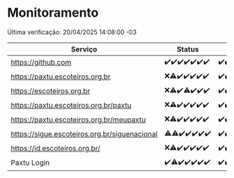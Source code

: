 # Monitoramento

Última verificação: 20/04/2025 14:08:00 -03

|Serviço|Status|Últimas 24h|
|---|---|---|
|https://github.com|<span title="2025-04-13: OK=21">✔️</span><span title="2025-04-14: OK=23">✔️</span><span title="2025-04-15: OK=23">✔️</span><span title="2025-04-16: OK=23">✔️</span><span title="2025-04-17: OK=23">✔️</span><span title="2025-04-18: OK=23">✔️</span><span title="2025-04-19: OK=17">✔️</span>|<span title="19/04/2025 15:10:00 -03 : 200">✔️</span><span title="19/04/2025 16:06:00 -03 : 200">✔️</span><span title="19/04/2025 17:09:00 -03 : 200">✔️</span><span title="19/04/2025 18:07:00 -03 : 200">✔️</span><span title="19/04/2025 19:07:00 -03 : 200">✔️</span><span title="19/04/2025 20:08:00 -03 : 200">✔️</span><span title="19/04/2025 21:49:00 -03 : 200">✔️</span><span title="19/04/2025 23:27:00 -03 : 200">✔️</span><span title="20/04/2025 00:31:00 -03 : 200">✔️</span><span title="20/04/2025 01:10:00 -03 : 200">✔️</span><span title="20/04/2025 02:08:00 -03 : 200">✔️</span><span title="20/04/2025 03:12:00 -03 : 200">✔️</span><span title="20/04/2025 04:09:00 -03 : 200">✔️</span><span title="20/04/2025 05:10:00 -03 : 200">✔️</span><span title="20/04/2025 06:08:00 -03 : 200">✔️</span><span title="20/04/2025 07:08:00 -03 : 200">✔️</span><span title="20/04/2025 08:06:00 -03 : 200">✔️</span><span title="20/04/2025 09:14:00 -03 : 200">✔️</span><span title="20/04/2025 10:17:00 -03 : 200">✔️</span><span title="20/04/2025 11:07:00 -03 : 200">✔️</span><span title="20/04/2025 12:07:00 -03 : 200">✔️</span><span title="20/04/2025 13:09:00 -03 : 200">✔️</span><span title="20/04/2025 14:08:00 -03 : 200">✔️</span>|
|https://paxtu.escoteiros.org.br|<span title="2025-04-13: Falhas=21">❌</span><span title="2025-04-14: OK=4, Falhas=19">⚠️</span><span title="2025-04-15: OK=23">✔️</span><span title="2025-04-16: OK=23">✔️</span><span title="2025-04-17: OK=23">✔️</span><span title="2025-04-18: OK=23">✔️</span><span title="2025-04-19: OK=17">✔️</span>|<span title="19/04/2025 15:10:00 -03 : 200">✔️</span><span title="19/04/2025 16:06:00 -03 : 200">✔️</span><span title="19/04/2025 17:09:00 -03 : 200">✔️</span><span title="19/04/2025 18:07:00 -03 : 200">✔️</span><span title="19/04/2025 19:07:00 -03 : 200">✔️</span><span title="19/04/2025 20:08:00 -03 : 200">✔️</span><span title="19/04/2025 21:49:00 -03 : 200">✔️</span><span title="19/04/2025 23:27:00 -03 : 200">✔️</span><span title="20/04/2025 00:31:00 -03 : 200">✔️</span><span title="20/04/2025 01:10:00 -03 : 200">✔️</span><span title="20/04/2025 02:08:00 -03 : 200">✔️</span><span title="20/04/2025 03:12:00 -03 : 200">✔️</span><span title="20/04/2025 04:09:00 -03 : 200">✔️</span><span title="20/04/2025 05:10:00 -03 : 200">✔️</span><span title="20/04/2025 06:08:00 -03 : 200">✔️</span><span title="20/04/2025 07:08:00 -03 : 200">✔️</span><span title="20/04/2025 08:06:00 -03 : 200">✔️</span><span title="20/04/2025 09:14:00 -03 : 200">✔️</span><span title="20/04/2025 10:17:00 -03 : 200">✔️</span><span title="20/04/2025 11:07:00 -03 : 200">✔️</span><span title="20/04/2025 12:07:00 -03 : 200">✔️</span><span title="20/04/2025 13:09:00 -03 : 200">✔️</span><span title="20/04/2025 14:08:00 -03 : 200">✔️</span>|
|https://escoteiros.org.br|<span title="2025-04-13: Falhas=21">❌</span><span title="2025-04-14: OK=3, Falhas=20">⚠️</span><span title="2025-04-15: OK=23">✔️</span><span title="2025-04-16: OK=22, Falhas=1">⚠️</span><span title="2025-04-17: OK=23">✔️</span><span title="2025-04-18: OK=23">✔️</span><span title="2025-04-19: OK=17">✔️</span>|<span title="19/04/2025 15:10:00 -03 : 200">✔️</span><span title="19/04/2025 16:06:00 -03 : 200">✔️</span><span title="19/04/2025 17:09:00 -03 : 200">✔️</span><span title="19/04/2025 18:07:00 -03 : 200">✔️</span><span title="19/04/2025 19:07:00 -03 : 200">✔️</span><span title="19/04/2025 20:08:00 -03 : 200">✔️</span><span title="19/04/2025 21:49:00 -03 : 200">✔️</span><span title="19/04/2025 23:27:00 -03 : 200">✔️</span><span title="20/04/2025 00:31:00 -03 : 200">✔️</span><span title="20/04/2025 01:10:00 -03 : 200">✔️</span><span title="20/04/2025 02:08:00 -03 : 200">✔️</span><span title="20/04/2025 03:12:00 -03 : 200">✔️</span><span title="20/04/2025 04:09:00 -03 : 200">✔️</span><span title="20/04/2025 05:10:00 -03 : 200">✔️</span><span title="20/04/2025 06:08:00 -03 : 200">✔️</span><span title="20/04/2025 07:08:00 -03 : 200">✔️</span><span title="20/04/2025 08:06:00 -03 : 200">✔️</span><span title="20/04/2025 09:14:00 -03 : 200">✔️</span><span title="20/04/2025 10:17:00 -03 : 200">✔️</span><span title="20/04/2025 11:07:00 -03 : 200">✔️</span><span title="20/04/2025 12:07:00 -03 : 200">✔️</span><span title="20/04/2025 13:09:00 -03 : 200">✔️</span><span title="20/04/2025 14:08:00 -03 : 200">✔️</span>|
|https://paxtu.escoteiros.org.br/paxtu|<span title="2025-04-13: Falhas=21">❌</span><span title="2025-04-14: OK=7, Falhas=16">⚠️</span><span title="2025-04-15: OK=23">✔️</span><span title="2025-04-16: OK=23">✔️</span><span title="2025-04-17: OK=23">✔️</span><span title="2025-04-18: OK=23">✔️</span><span title="2025-04-19: OK=17">✔️</span>|<span title="19/04/2025 15:10:00 -03 : 200">✔️</span><span title="19/04/2025 16:06:00 -03 : 200">✔️</span><span title="19/04/2025 17:09:00 -03 : 200">✔️</span><span title="19/04/2025 18:07:00 -03 : 200">✔️</span><span title="19/04/2025 19:07:00 -03 : 200">✔️</span><span title="19/04/2025 20:08:00 -03 : 200">✔️</span><span title="19/04/2025 21:49:00 -03 : 200">✔️</span><span title="19/04/2025 23:27:00 -03 : 200">✔️</span><span title="20/04/2025 00:31:00 -03 : 200">✔️</span><span title="20/04/2025 01:10:00 -03 : 200">✔️</span><span title="20/04/2025 02:08:00 -03 : 200">✔️</span><span title="20/04/2025 03:12:00 -03 : 200">✔️</span><span title="20/04/2025 04:09:00 -03 : 200">✔️</span><span title="20/04/2025 05:10:00 -03 : 200">✔️</span><span title="20/04/2025 06:08:00 -03 : 200">✔️</span><span title="20/04/2025 07:08:00 -03 : 200">✔️</span><span title="20/04/2025 08:06:00 -03 : 200">✔️</span><span title="20/04/2025 09:14:00 -03 : 200">✔️</span><span title="20/04/2025 10:17:00 -03 : 200">✔️</span><span title="20/04/2025 11:07:00 -03 : 200">✔️</span><span title="20/04/2025 12:07:00 -03 : 200">✔️</span><span title="20/04/2025 13:09:00 -03 : 200">✔️</span><span title="20/04/2025 14:08:00 -03 : 200">✔️</span>|
|https://paxtu.escoteiros.org.br/meupaxtu|<span title="2025-04-13: Falhas=21">❌</span><span title="2025-04-14: OK=5, Falhas=18">⚠️</span><span title="2025-04-15: OK=23">✔️</span><span title="2025-04-16: OK=23">✔️</span><span title="2025-04-17: OK=23">✔️</span><span title="2025-04-18: OK=23">✔️</span><span title="2025-04-19: OK=17">✔️</span>|<span title="19/04/2025 15:10:00 -03 : 200">✔️</span><span title="19/04/2025 16:06:00 -03 : 200">✔️</span><span title="19/04/2025 17:09:00 -03 : 200">✔️</span><span title="19/04/2025 18:07:00 -03 : 200">✔️</span><span title="19/04/2025 19:07:00 -03 : 200">✔️</span><span title="19/04/2025 20:08:00 -03 : 200">✔️</span><span title="19/04/2025 21:49:00 -03 : 200">✔️</span><span title="19/04/2025 23:27:00 -03 : 200">✔️</span><span title="20/04/2025 00:31:00 -03 : 200">✔️</span><span title="20/04/2025 01:10:00 -03 : 200">✔️</span><span title="20/04/2025 02:08:00 -03 : 200">✔️</span><span title="20/04/2025 03:12:00 -03 : 200">✔️</span><span title="20/04/2025 04:09:00 -03 : 200">✔️</span><span title="20/04/2025 05:10:00 -03 : 200">✔️</span><span title="20/04/2025 06:08:00 -03 : 200">✔️</span><span title="20/04/2025 07:08:00 -03 : 200">✔️</span><span title="20/04/2025 08:06:00 -03 : 200">✔️</span><span title="20/04/2025 09:14:00 -03 : 200">✔️</span><span title="20/04/2025 10:17:00 -03 : 200">✔️</span><span title="20/04/2025 11:07:00 -03 : 200">✔️</span><span title="20/04/2025 12:08:00 -03 : 200">✔️</span><span title="20/04/2025 13:09:00 -03 : 200">✔️</span><span title="20/04/2025 14:08:00 -03 : 200">✔️</span>|
|https://sigue.escoteiros.org.br/siguenacional|<span title="2025-04-13: OK=20, Falhas=1">⚠️</span><span title="2025-04-14: OK=22, Falhas=1">⚠️</span><span title="2025-04-15: OK=23">✔️</span><span title="2025-04-16: OK=23">✔️</span><span title="2025-04-17: OK=23">✔️</span><span title="2025-04-18: OK=23">✔️</span><span title="2025-04-19: OK=17">✔️</span>|<span title="19/04/2025 15:10:00 -03 : 200">✔️</span><span title="19/04/2025 16:06:00 -03 : 200">✔️</span><span title="19/04/2025 17:09:00 -03 : 200">✔️</span><span title="19/04/2025 18:07:00 -03 : 200">✔️</span><span title="19/04/2025 19:07:00 -03 : 200">✔️</span><span title="19/04/2025 20:08:00 -03 : 200">✔️</span><span title="19/04/2025 21:49:00 -03 : 200">✔️</span><span title="19/04/2025 23:27:00 -03 : 200">✔️</span><span title="20/04/2025 00:31:00 -03 : 200">✔️</span><span title="20/04/2025 01:10:00 -03 : 200">✔️</span><span title="20/04/2025 02:08:00 -03 : 200">✔️</span><span title="20/04/2025 03:12:00 -03 : 200">✔️</span><span title="20/04/2025 04:09:00 -03 : 200">✔️</span><span title="20/04/2025 05:10:00 -03 : 200">✔️</span><span title="20/04/2025 06:08:00 -03 : 200">✔️</span><span title="20/04/2025 07:08:00 -03 : 200">✔️</span><span title="20/04/2025 08:07:00 -03 : 200">✔️</span><span title="20/04/2025 09:14:00 -03 : 200">✔️</span><span title="20/04/2025 10:17:00 -03 : 200">✔️</span><span title="20/04/2025 11:07:00 -03 : 200">✔️</span><span title="20/04/2025 12:08:00 -03 : 200">✔️</span><span title="20/04/2025 13:09:00 -03 : 200">✔️</span><span title="20/04/2025 14:08:00 -03 : 200">✔️</span>|
|https://id.escoteiros.org.br/|<span title="2025-04-13: Falhas=21">❌</span><span title="2025-04-14: OK=3, Falhas=20">⚠️</span><span title="2025-04-15: OK=23">✔️</span><span title="2025-04-16: OK=23">✔️</span><span title="2025-04-17: OK=23">✔️</span><span title="2025-04-18: OK=23">✔️</span><span title="2025-04-19: OK=17">✔️</span>|<span title="19/04/2025 15:10:00 -03 : 200">✔️</span><span title="19/04/2025 16:06:00 -03 : 200">✔️</span><span title="19/04/2025 17:09:00 -03 : 200">✔️</span><span title="19/04/2025 18:07:00 -03 : 200">✔️</span><span title="19/04/2025 19:07:00 -03 : 200">✔️</span><span title="19/04/2025 20:08:00 -03 : 200">✔️</span><span title="19/04/2025 21:49:00 -03 : 200">✔️</span><span title="19/04/2025 23:27:00 -03 : 200">✔️</span><span title="20/04/2025 00:31:00 -03 : 200">✔️</span><span title="20/04/2025 01:10:00 -03 : 200">✔️</span><span title="20/04/2025 02:08:00 -03 : 200">✔️</span><span title="20/04/2025 03:12:00 -03 : 200">✔️</span><span title="20/04/2025 04:09:00 -03 : 200">✔️</span><span title="20/04/2025 05:10:00 -03 : 200">✔️</span><span title="20/04/2025 06:08:00 -03 : 200">✔️</span><span title="20/04/2025 07:08:00 -03 : 200">✔️</span><span title="20/04/2025 08:07:00 -03 : 200">✔️</span><span title="20/04/2025 09:14:00 -03 : 200">✔️</span><span title="20/04/2025 10:17:00 -03 : 200">✔️</span><span title="20/04/2025 11:07:00 -03 : 200">✔️</span><span title="20/04/2025 12:08:00 -03 : 200">✔️</span><span title="20/04/2025 13:09:00 -03 : 200">✔️</span><span title="20/04/2025 14:08:00 -03 : 200">✔️</span>|
|Paxtu Login|<span title="2025-04-13: OK=21">✔️</span><span title="2025-04-14: OK=22, Falhas=1">⚠️</span><span title="2025-04-15: OK=23">✔️</span><span title="2025-04-16: OK=23">✔️</span><span title="2025-04-17: OK=23">✔️</span><span title="2025-04-18: OK=23">✔️</span><span title="2025-04-19: OK=17">✔️</span>|<span title="19/04/2025 15:10:00 -03 : 200">✔️</span><span title="19/04/2025 16:06:00 -03 : 200">✔️</span><span title="19/04/2025 17:09:00 -03 : 200">✔️</span><span title="19/04/2025 18:07:00 -03 : 200">✔️</span><span title="19/04/2025 19:07:00 -03 : 200">✔️</span><span title="19/04/2025 20:08:00 -03 : 200">✔️</span><span title="19/04/2025 21:49:00 -03 : 200">✔️</span><span title="19/04/2025 23:27:00 -03 : 200">✔️</span><span title="20/04/2025 00:31:00 -03 : 200">✔️</span><span title="20/04/2025 01:10:00 -03 : 200">✔️</span><span title="20/04/2025 02:08:00 -03 : 200">✔️</span><span title="20/04/2025 03:12:00 -03 : 200">✔️</span><span title="20/04/2025 04:09:00 -03 : 200">✔️</span><span title="20/04/2025 05:10:00 -03 : 200">✔️</span><span title="20/04/2025 06:08:00 -03 : 200">✔️</span><span title="20/04/2025 07:08:00 -03 : 200">✔️</span><span title="20/04/2025 08:07:00 -03 : 200">✔️</span><span title="20/04/2025 09:14:00 -03 : 200">✔️</span><span title="20/04/2025 10:17:00 -03 : 200">✔️</span><span title="20/04/2025 11:07:00 -03 : 200">✔️</span><span title="20/04/2025 12:08:00 -03 : 200">✔️</span><span title="20/04/2025 13:09:00 -03 : 200">✔️</span><span title="20/04/2025 14:08:00 -03 : 200">✔️</span>|
